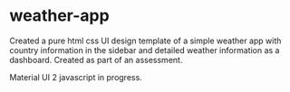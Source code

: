 # weather-app
Created a pure html css UI design template of a simple weather app with country information in the sidebar and detailed weather information as a dashboard.
Created as part of an assessment.

Material UI 2 javascript in progress.
